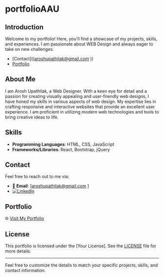 # portfolioAAU

## Introduction
Welcome to my portfolio! Here, you'll find a showcase of my projects, skills, and experiences. I am passionate about WEB Design and always eager to take on new challenges.

- [Contact]((aroshupathilak@gmail.com ))
- [Portfolio]((https://arosh-upathilak.github.io/portfolioAAU/))

## About Me
I am Arosh Upathilak, a Web Designer. With a keen eye for detail and a passion for creating visually appealing and user-friendly web designs, I have honed my skills in various aspects of web design. My expertise lies in crafting responsive and interactive websites that provide an excellent user experience. I am proficient in utilizing modern web technologies and tools to bring creative ideas to life.

## Skills
- **Programming Languages**: HTML, CSS, JavaScript
- **Frameworks/Libraries**: React, Bootstrap, jQuery

## Contact
Feel free to reach out to me via:
- 📧 **Email**: [aroshupathilak@gmail.com ]
- [![LinkedIn](https://img.shields.io/badge/LinkedIn-0077B5?style=flat&logo=linkedin&logoColor=white)](https://www.linkedin.com/in/arosh-upathilak-540124260/)

## Portfolio
🌐 [Visit My Portfolio](https://arosh-upathilak.github.io/portfolioAAU/)

## License
This portfolio is licensed under the [Your License]. See the [LICENSE](LICENSE) file for more details.

---

Feel free to customize the details to match your specific projects, skills, and contact information.
